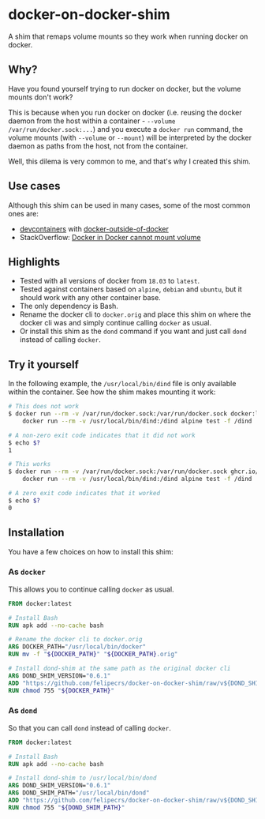 # docker-on-docker-shim

A shim that remaps volume mounts so they work when running docker on docker.

## Why?

Have you found yourself trying to run docker on docker, but the volume mounts don't work?

This is because when you run docker on docker (i.e. reusing the docker daemon from the host within a container - `--volume /var/run/docker.sock:...`) and you execute a `docker run` command, the volume mounts (with `--volume` or `--mount`) will be interpreted by the docker daemon as paths from the host, not from the container.

Well, this dilema is very common to me, and that's why I created this shim.

## Use cases

Although this shim can be used in many cases, some of the most common ones are:

- [devcontainers](https://containers.dev/) with [docker-outside-of-docker](https://github.com/devcontainers/features/tree/main/src/docker-outside-of-docker#readme)
- StackOverflow: [Docker in Docker cannot mount volume](https://stackoverflow.com/questions/31381322)

## Highlights

- Tested with all versions of docker from `18.03` to `latest`.
- Tested against containers based on `alpine`, `debian` and `ubuntu`, but it should work with any other container base.
- The only dependency is Bash.
- Rename the docker cli to `docker.orig` and place this shim on where the docker cli was and simply continue calling `docker` as usual.
- Or install this shim as the `dond` command if you want and just call `dond` instead of calling `docker`.

## Try it yourself

In the following example, the `/usr/local/bin/dind` file is only available within the container. See how the shim makes mounting it work:

```bash
# This does not work
$ docker run --rm -v /var/run/docker.sock:/var/run/docker.sock docker:latest \
    docker run --rm -v /usr/local/bin/dind:/dind alpine test -f /dind

# A non-zero exit code indicates that it did not work
$ echo $?
1

# This works
$ docker run --rm -v /var/run/docker.sock:/var/run/docker.sock ghcr.io/felipecrs/dond-shim:latest \
    docker run --rm -v /usr/local/bin/dind:/dind alpine test -f /dind

# A zero exit code indicates that it worked
$ echo $?
0
```

## Installation

You have a few choices on how to install this shim:

### As `docker`

This allows you to continue calling `docker` as usual.

```dockerfile
FROM docker:latest

# Install Bash
RUN apk add --no-cache bash

# Rename the docker cli to docker.orig
ARG DOCKER_PATH="/usr/local/bin/docker"
RUN mv -f "${DOCKER_PATH}" "${DOCKER_PATH}.orig"

# Install dond-shim at the same path as the original docker cli
ARG DOND_SHIM_VERSION="0.6.1"
ADD "https://github.com/felipecrs/docker-on-docker-shim/raw/v${DOND_SHIM_VERSION}/dond" "${DOCKER_PATH}"
RUN chmod 755 "${DOCKER_PATH}"
```

### As `dond`

So that you can call `dond` instead of calling `docker`.

```dockerfile
FROM docker:latest

# Install Bash
RUN apk add --no-cache bash

# Install dond-shim to /usr/local/bin/dond
ARG DOND_SHIM_VERSION="0.6.1"
ARG DOND_SHIM_PATH="/usr/local/bin/dond"
ADD "https://github.com/felipecrs/docker-on-docker-shim/raw/v${DOND_SHIM_VERSION}/dond" "${DOND_SHIM_PATH}"
RUN chmod 755 "${DOND_SHIM_PATH}"
```
